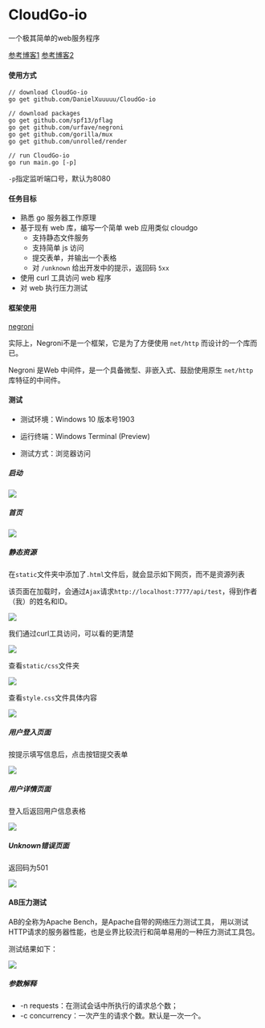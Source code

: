 # CloudGo-io

一个极其简单的web服务程序

[参考博客1](https://blog.csdn.net/pmlpml/article/details/78404838 )	[参考博客2](https://blog.csdn.net/pmlpml/article/details/78539261 )

#### 使用方式

```/
// download CloudGo-io
go get github.com/DanielXuuuuu/CloudGo-io

// download packages
go get github.com/spf13/pflag
go get github.com/urfave/negroni
go get github.com/gorilla/mux
go get github.com/unrolled/render

// run CloudGo-io
go run main.go [-p]
```

`-p`指定监听端口号，默认为8080

#### 任务目标

+ 熟悉 go 服务器工作原理
+ 基于现有 web 库，编写一个简单 web 应用类似 cloudgo
  + 支持静态文件服务
  + 支持简单 js 访问
  + 提交表单，并输出一个表格
  + 对 `/unknown` 给出开发中的提示，返回码 `5xx`
+ 使用 curl 工具访问 web 程序
+ 对 web 执行压力测试

#### 框架使用

[negroni](https://github.com/urfave/negroni)

实际上，Negroni不是一个框架，它是为了方便使用 `net/http` 而设计的一个库而已。 

Negroni 是Web 中间件，是一个具备微型、非嵌入式、鼓励使用原生 `net/http` 库特征的中间件。 

#### 测试

+ 测试环境：Windows 10 版本号1903

+ 运行终端：Windows Terminal (Preview)

+ 测试方式：浏览器访问

##### 启动

![](./img/start.png)

##### 首页

![](./img/home.png)

##### 静态资源

在`static`文件夹中添加了`.html`文件后，就会显示如下网页，而不是资源列表

该页面在加载时，会通过`Ajax`请求` http://localhost:7777/api/test `，得到作者（我）的姓名和ID。

![](./img/static.png)

我们通过curl工具访问，可以看的更清楚

![](./img/curl.png)

查看`static/css`文件夹

![](./img/css.png)

查看`style.css`文件具体内容

![](./img/style.png)

##### 用户登入页面

按提示填写信息后，点击按钮提交表单

![](./img/signinPage.png)

##### 用户详情页面

登入后返回用户信息表格

![](./img/userPage.png)

##### Unknown错误页面

返回码为501

![](./img/501error.png)

#### AB压力测试

AB的全称为Apache Bench，是Apache自带的网络压力测试工具， 用以测试HTTP请求的服务器性能，也是业界比较流行和简单易用的一种压力测试工具包。

测试结果如下：

![](./img/ab_test.png)

##### 参数解释

+ -n requests：在测试会话中所执行的请求总个数；
+ -c concurrency：一次产生的请求个数。默认是一次一个。 